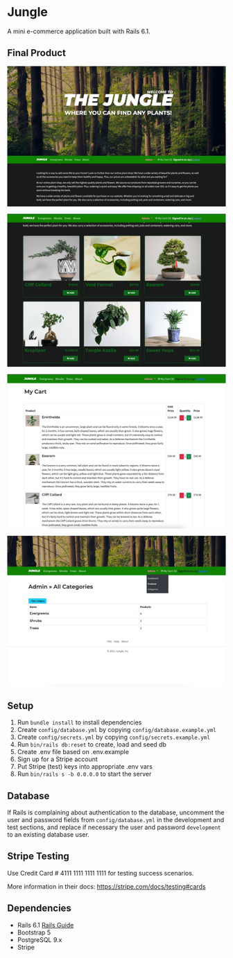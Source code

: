 # Jungle

A mini e-commerce application built with Rails 6.1.

## Final Product

!["Main Page"](https://github.com/jchanpark/Jungle-Project/blob/master/docs/Main_page.png?raw=true)

!["Product List"](https://github.com/jchanpark/Jungle-Project/blob/master/docs/Product_list.png?raw=true)

!["My Cart"](https://github.com/jchanpark/Jungle-Project/blob/master/docs/My_cart.png?raw=true)

!["Admin Page"](https://github.com/jchanpark/Jungle-Project/blob/master/docs/Admin_page.png?raw=true)

## Setup

1. Run `bundle install` to install dependencies
2. Create `config/database.yml` by copying `config/database.example.yml`
3. Create `config/secrets.yml` by copying `config/secrets.example.yml`
4. Run `bin/rails db:reset` to create, load and seed db
5. Create .env file based on .env.example
6. Sign up for a Stripe account
7. Put Stripe (test) keys into appropriate .env vars
8. Run `bin/rails s -b 0.0.0.0` to start the server

## Database

If Rails is complaining about authentication to the database, uncomment the user and password fields from `config/database.yml` in the development and test sections, and replace if necessary the user and password `development` to an existing database user.

## Stripe Testing

Use Credit Card # 4111 1111 1111 1111 for testing success scenarios.

More information in their docs: <https://stripe.com/docs/testing#cards>

## Dependencies

- Rails 6.1 [Rails Guide](http://guides.rubyonrails.org/v6.1/)
- Bootstrap 5
- PostgreSQL 9.x
- Stripe
